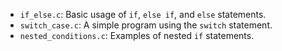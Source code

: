   - `if_else.c`: Basic usage of `if`, `else if`, and `else` statements.
  - `switch_case.c`: A simple program using the `switch` statement.
  - `nested_conditions.c`: Examples of nested `if` statements.